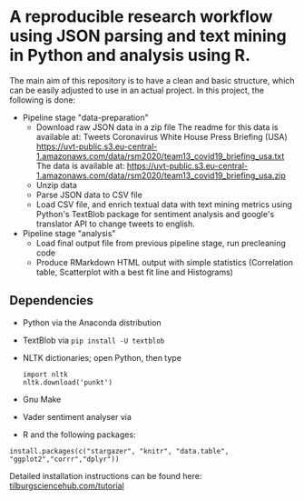 # A reproducible research workflow using JSON parsing and text mining in Python and analysis using R.



The main aim of this repository is to have a clean and basic structure, which can be easily adjusted to use in an actual project. In this project, the following is done:
- Pipeline stage "data-preparation"
  - Download raw JSON data in a zip file
The readme for this data is available at: Tweets Coronavirus White House Press Briefing (USA)
https://uvt-public.s3.eu-central-1.amazonaws.com/data/rsm2020/team13_covid19_briefing_usa.txt
The data is available at: https://uvt-public.s3.eu-central-1.amazonaws.com/data/rsm2020/team13_covid19_briefing_usa.zip
  - Unzip data
  - Parse JSON data to CSV file
  - Load CSV file, and enrich textual data with text mining metrics using Python's TextBlob package for sentiment analysis and google's translator API to change tweets to english.
- Pipeline stage "analysis"
  - Load final output file from previous pipeline stage, run precleaning code
  - Produce RMarkdown HTML output with simple statistics (Correlation table, Scatterplot with a best fit line and Histograms)
  
## Dependencies
- Python via the Anaconda distribution
- TextBlob via `pip install -U textblob`
- NLTK dictionaries; open Python, then type
  ```
  import nltk
  nltk.download('punkt')
  ```
  
- Gnu Make
- Vader sentiment analyser via 
- R and the following packages:

```
install.packages(c("stargazer", "knitr", "data.table", "ggplot2","corrr","dplyr"))
```

Detailed installation instructions can be found here: [tilburgsciencehub.com/tutorial](http://tilburgsciencehub.com/tutorial)
